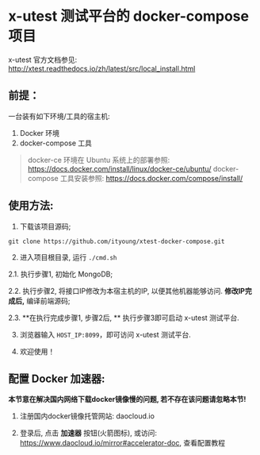# x-utest 测试平台的 docker-compose 项目

x-utest 官方文档参见: http://xtest.readthedocs.io/zh/latest/src/local_install.html

## 前提：

一台装有如下环境/工具的宿主机:

1. Docker 环境
2. docker-compose 工具

> docker-ce 环境在 Ubuntu 系统上的部署参照: https://docs.docker.com/install/linux/docker-ce/ubuntu/
> docker-compose 工具安装参照: https://docs.docker.com/compose/install/

## 使用方法:

1. 下载该项目源码;

```
git clone https://github.com/ityoung/xtest-docker-compose.git
```

2. 进入项目根目录, 运行 `./cmd.sh`

2.1. 执行步骤1, 初始化 MongoDB;

2.2. 执行步骤2, 将接口IP修改为本宿主机的IP, 以便其他机器能够访问. **修改IP完成后,** 编译前端源码;

2.3. **在执行完成步骤1, 步骤2后, ** 执行步骤3即可启动 x-utest 测试平台.

3. 浏览器输入 `HOST_IP:8099`，即可访问 x-utest 测试平台.

4. 欢迎使用！

## 配置 Docker 加速器:

**本节意在解决国内网络下载docker镜像慢的问题, 若不存在该问题请忽略本节!**

1. 注册国内docker镜像托管网站: daocloud.io

2. 登录后, 点击 **加速器** 按钮(火箭图标), 或访问: https://www.daocloud.io/mirror#accelerator-doc, 查看配置教程
